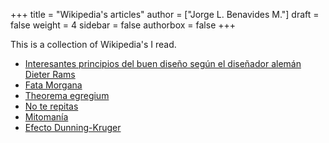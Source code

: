 +++
title = "Wikipedia's articles"
author = ["Jorge L. Benavides M."]
draft = false
weight = 4
sidebar = false
authorbox = false
+++

This is a collection of Wikipedia's I read.

<!--more-->

-   [Interesantes principios del buen diseño según el diseñador alemán Dieter Rams](https://es.wikipedia.org/wiki/Dieter_Rams)
-   [Fata Morgana](https://es.wikipedia.org/wiki/Fata_Morgana)
-   [Theorema egregium](https://es.wikipedia.org/wiki/Theorema_egregium)
-   [No te repitas](https://es.wikipedia.org/wiki/No_te_repitas)
-   [Mitomanía](https://es.wikipedia.org/wiki/Mitoman%C3%ADa)
-   [Efecto Dunning-Kruger](https://es.wikipedia.org/wiki/Efecto_Dunning-Kruger)
